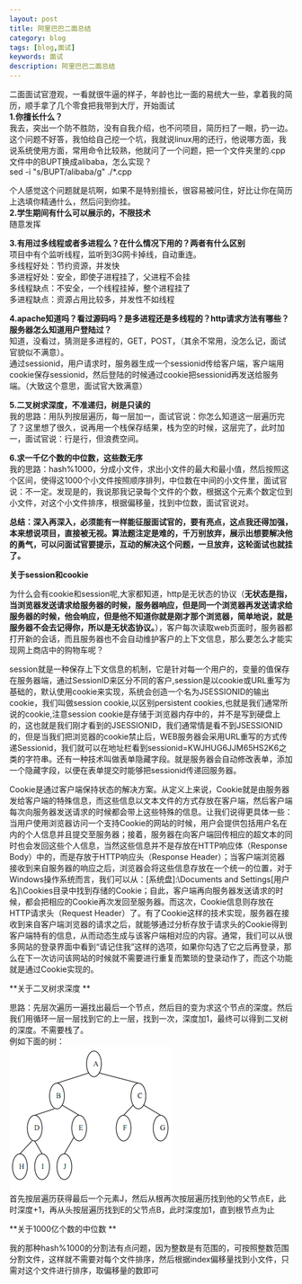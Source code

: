 ```yaml
---
layout: post
title: 阿里巴巴二面总结
category: blog
tags: [blog,面试]
keywords: 面试
description: 阿里巴巴二面总结
---
```

二面面试官澄观，一看就很牛逼的样子，年龄也比一面的易统大一些，拿着我的简历，顺手拿了几个零食把我带到大厅，开始面试  
**1.你擅长什么？**  
我去，突出一个防不胜防，没有自我介绍，也不问项目，简历扫了一眼，扔一边。  
这个问题不好答，我怕给自己挖一个坑，我就说linux用的还行，他说哪方面，我说系统使用方面，常用命令比较熟，他就问了一个问题，把一个文件夹里的.cpp文件中的BUPT换成alibaba，怎么实现？  
sed -i "s/BUPT/alibaba/g" ./\*.cpp
  
个人感觉这个问题就是坑啊，如果不是特别擅长，很容易被问住，好比让你在简历上选填你精通什么，然后问到你挂。  
**2.学生期间有什么可以展示的，不限技术**  
随意发挥  

**3.有用过多线程或者多进程么？在什么情况下用的？两者有什么区别**  
项目中有个监听线程，监听到3G网卡掉线，自动重连。  
多线程好处：节约资源，并发快  
多进程好处：安全，即使子进程挂了，父进程不会挂    
多线程缺点：不安全，一个线程挂掉，整个进程挂了  
多进程缺点：资源占用比较多，并发性不如线程  

**4.apache知道吗？看过源码吗？是多进程还是多线程的？http请求方法有哪些？服务器怎么知道用户登陆过？**  
知道，没看过，猜测是多进程的，GET，POST，（其余不常用，没怎么记，面试官貌似不满意）。  
通过sessionid，用户请求时，服务器生成一个sessionid传给客户端，客户端用cookie保存sessionid，然后登陆的时候通过cookie把sessionid再发送给服务端。（大致这个意思，面试官大致满意）  

**5.二叉树求深度，不准递归，树是只读的**  
我的思路：用队列按层遍历，每一层加一，面试官说：你怎么知道这一层遍历完了？这里想了很久，说再用一个栈保存结果，栈为空的时候，这层完了，此时加一，面试官说：行是行，但浪费空间。  

**6.求一千亿个数的中位数，这些数无序**  
我的思路：hash%1000，分成小文件，求出小文件的最大和最小值，然后按照这个区间，使得这1000个小文件按照顺序排列，中位数在中间的小文件里，面试官说：不一定。发现是的，我说那我记录每个文件的个数，根据这个元素个数定位到小文件，对这个小文件排序，根据偏移量，找到中位数，面试官说对。  

**总结：深入再深入，必须能有一样能征服面试官的，要有亮点，这点我还得加强，本来想说项目，直接被无视。算法题注定是难的，千万别放弃，展示出想要解决他的勇气，可以问面试官要提示，互动的解决这个问题，一旦放弃，这轮面试也就挂了。**  



**关于session和cookie**    

为什么会有cookie和session呢,大家都知道，http是无状态的协议（**无状态是指，当浏览器发送请求给服务器的时候，服务器响应，但是同一个浏览器再发送请求给服务器的时候，他会响应，但是他不知道你就是刚才那个浏览器，简单地说，就是服务器不会去记得你，所以是无状态协议。**），客户每次读取web页面时，服务器都打开新的会话，而且服务器也不会自动维护客户的上下文信息，那么要怎么才能实现网上商店中的购物车呢？         
  
  
session就是一种保存上下文信息的机制，它是针对每一个用户的，变量的值保存在服务器端，通过SessionID来区分不同的客户,session是以cookie或URL重写为基础的，默认使用cookie来实现，系统会创造一个名为JSESSIONID的输出cookie，我们叫做session cookie,以区别persistent   cookies,也就是我们通常所说的cookie,注意session cookie是存储于浏览器内存中的，并不是写到硬盘上的，这也就是我们刚才看到的JSESSIONID，我们通常情是看不到JSESSIONID的，但是当我们把浏览器的cookie禁止后，WEB服务器会采用URL重写的方式传递Sessionid，我们就可以在地址栏看到sessionid=KWJHUG6JJM65HS2K6之类的字符串。还有一种技术叫做表单隐藏字段。就是服务器会自动修改表单，添加一个隐藏字段，以便在表单提交时能够把sessionid传递回服务器。          
  
   
Cookie是通过客户端保持状态的解决方案。从定义上来说，Cookie就是由服务器发给客户端的特殊信息，而这些信息以文本文件的方式存放在客户端，然后客户端每次向服务器发送请求的时候都会带上这些特殊的信息。让我们说得更具体一些：当用户使用浏览器访问一个支持Cookie的网站的时候，用户会提供包括用户名在内的个人信息并且提交至服务器；接着，服务器在向客户端回传相应的超文本的同时也会发回这些个人信息，当然这些信息并不是存放在HTTP响应体（Response Body）中的，而是存放于HTTP响应头（Response Header）；当客户端浏览器接收到来自服务器的响应之后，浏览器会将这些信息存放在一个统一的位置，对于Windows操作系统而言，我们可以从：[系统盘]:\Documents and Settings\[用户名]\Cookies目录中找到存储的Cookie；自此，客户端再向服务器发送请求的时候，都会把相应的Cookie再次发回至服务器。而这次，Cookie信息则存放在HTTP请求头（Request Header）了。有了Cookie这样的技术实现，服务器在接收到来自客户端浏览器的请求之后，就能够通过分析存放于请求头的Cookie得到客户端特有的信息，从而动态生成与该客户端相对应的内容。通常，我们可以从很多网站的登录界面中看到“请记住我”这样的选项，如果你勾选了它之后再登录，那么在下一次访问该网站的时候就不需要进行重复而繁琐的登录动作了，而这个功能就是通过Cookie实现的。 

**关于二叉树求深度 **  
  
思路：先层次遍历一遍找出最后一个节点，然后目的变为求这个节点的深度。然后我们用循环一层一层找到它的上一层，找到一次，深度加1，最终可以得到二叉树的深度。不需要栈了。  
例如下面的树：  
![hello](/assets/themes/images/btree.jpg)   
首先按层遍历获得最后一个元素J，然后从根再次按层遍历找到他的父节点E，此时深度+1，再从头按层遍历找到E的父节点B，此时深度加1，直到根节点为止  


**关于1000亿个数的中位数 **    
  
 
我的那种hash%1000的分割法有点问题，因为整数是有范围的，可按照整数范围分割文件，这样就不需要对每个文件排序，然后根据index偏移量找到小文件，只需对这个文件进行排序，取偏移量的数即可  





　　
